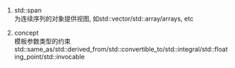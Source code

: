 1. std::span  
为连续序列的对象提供视图, 如std::vector/std::array/arrays, etc  
  
2. concept  
模板参数类型的约束  
std::same_as/std::derived_from/std::convertible_to/std::integral/std::floating_point/std::invocable  
  
